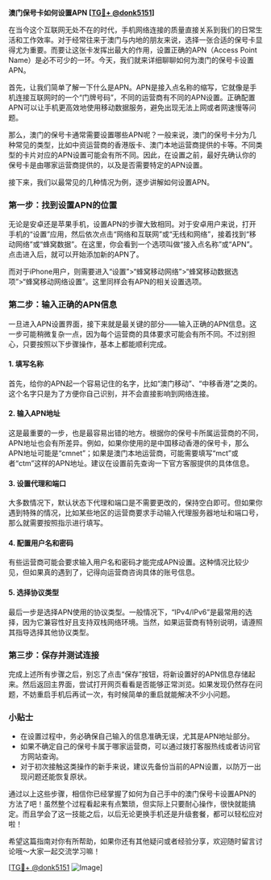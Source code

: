 **澳门保号卡如何设置APN [[TG💪+ @donk5151](https://t.me/s/donk5151)]**

在当今这个互联网无处不在的时代，手机网络连接的质量直接关系到我们的日常生活和工作效率。对于经常往来于澳门与内地的朋友来说，选择一张合适的保号卡显得尤为重要。而要让这张卡发挥出最大的作用，设置正确的APN（Access Point Name）是必不可少的一环。今天，我们就来详细聊聊如何为澳门的保号卡设置APN。

首先，让我们简单了解一下什么是APN。APN是接入点名称的缩写，它就像是手机连接互联网时的一个“门牌号码”，不同的运营商有不同的APN设置。正确配置APN可以让手机更高效地使用移动数据服务，避免出现无法上网或者网速慢等问题。

那么，澳门的保号卡通常需要设置哪些APN呢？一般来说，澳门的保号卡分为几种常见的类型，比如中资运营商的香港版卡、澳门本地运营商提供的卡等。不同类型的卡片对应的APN设置可能会有所不同。因此，在设置之前，最好先确认你的保号卡是由哪家运营商提供的，以及是否需要特定的APN设置。

接下来，我们以最常见的几种情况为例，逐步讲解如何设置APN。

### 第一步：找到设置APN的位置

无论是安卓还是苹果手机，设置APN的步骤大致相同。对于安卓用户来说，打开手机的“设置”应用，然后依次点击“网络和互联网”或“无线和网络”，接着找到“移动网络”或“蜂窝数据”。在这里，你会看到一个选项叫做“接入点名称”或“APN”。点击进入后，就可以开始添加新的APN了。

而对于iPhone用户，则需要进入“设置”>“蜂窝移动网络”>“蜂窝移动数据选项”>“蜂窝移动网络设置”。这里同样会有APN的相关设置选项。

### 第二步：输入正确的APN信息

一旦进入APN设置界面，接下来就是最关键的部分——输入正确的APN信息。这一步可能稍微复杂一点，因为每个运营商的具体要求可能会有所不同。不过别担心，只要按照以下步骤操作，基本上都能顺利完成。

#### 1. 填写名称
首先，给你的APN起一个容易记住的名字，比如“澳门移动”、“中移香港”之类的。这个名字只是为了方便你自己识别，并不会直接影响到网络连接。

#### 2. 输入APN地址
这是最重要的一步，也是最容易出错的地方。根据你的保号卡所属运营商的不同，APN地址也会有所差异。例如，如果你使用的是中国移动香港的保号卡，那么APN地址可能是“cmnet”；如果是澳门本地运营商，可能需要填写“mct”或者“ctm”这样的APN地址。建议在设置前先查询一下官方客服提供的具体信息。

#### 3. 设置代理和端口
大多数情况下，默认状态下代理和端口是不需要更改的，保持空白即可。但如果你遇到特殊的情况，比如某些地区的运营商要求手动输入代理服务器地址和端口号，那么就需要按照指示进行填写。

#### 4. 配置用户名和密码
有些运营商可能会要求输入用户名和密码才能完成APN设置。这种情况比较少见，但如果真的遇到了，记得向运营商咨询具体的账号信息。

#### 5. 选择协议类型
最后一步是选择APN使用的协议类型。一般情况下，“IPv4/IPv6”是最常用的选择，因为它兼容性好且支持双栈网络环境。当然，如果运营商有特别说明，请遵照其指导选择其他协议类型。

### 第三步：保存并测试连接

完成上述所有步骤之后，别忘了点击“保存”按钮，将新设置好的APN信息存储起来。然后返回主界面，尝试打开网页看看是否能够正常浏览。如果发现仍然存在问题，不妨重启手机后再试一次，有时候简单的重启就能解决不少小问题。

### 小贴士

- 在设置过程中，务必确保自己输入的信息准确无误，尤其是APN地址部分。
- 如果不确定自己的保号卡属于哪家运营商，可以通过拨打客服热线或者访问官方网站查询。
- 对于初次接触这类操作的新手来说，建议先备份当前的APN设置，以防万一出现问题还能恢复原状。

通过以上这些步骤，相信你已经掌握了如何为自己手中的澳门保号卡设置APN的方法了吧！虽然整个过程看起来有点繁琐，但实际上只要耐心操作，很快就能搞定。而且学会了这一技能之后，以后无论更换手机还是升级套餐，都可以轻松应对啦！

希望这篇指南对你有所帮助，如果你还有其他疑问或者经验分享，欢迎随时留言讨论哦～大家一起交流学习嘛！

[[TG💪+ @donk5151](https://t.me/s/donk5151) ![Image](https://i.postimg.cc/rwNCRYN7/Snipaste-2025-04-30-17-27-05.png)]